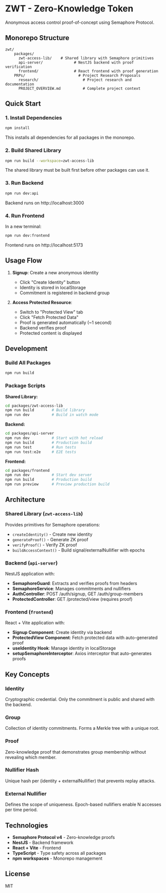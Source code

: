 # ZWT - Zero-Knowledge Token

Anonymous access control proof-of-concept using Semaphore Protocol.

## Monorepo Structure

```
zwt/
    packages/
      zwt-access-lib/    # Shared library with Semaphore primitives
      api-server/              # NestJS backend with proof verification
      frontend/                # React frontend with proof generation
    PRPs/                        # Project Research Proposals
      research/                    # Project research and documentation
      PROJECT_OVERVIEW.md          # Complete project context
```

## Quick Start

### 1. Install Dependencies

```bash
npm install
```

This installs all dependencies for all packages in the monorepo.

### 2. Build Shared Library

```bash
npm run build --workspace=zwt-access-lib
```

The shared library must be built first before other packages can use it.

### 3. Run Backend

```bash
npm run dev:api
```

Backend runs on http://localhost:3000

### 4. Run Frontend

In a new terminal:

```bash
npm run dev:frontend
```

Frontend runs on http://localhost:5173

## Usage Flow

1. **Signup**: Create a new anonymous identity
   - Click "Create Identity" button
   - Identity is stored in localStorage
   - Commitment is registered in backend group

2. **Access Protected Resource**:
   - Switch to "Protected View" tab
   - Click "Fetch Protected Data"
   - Proof is generated automatically (~1 second)
   - Backend verifies proof
   - Protected content is displayed

## Development

### Build All Packages

```bash
npm run build
```

### Package Scripts

**Shared Library:**
```bash
cd packages/zwt-access-lib
npm run build        # Build library
npm run dev          # Build in watch mode
```

**Backend:**
```bash
cd packages/api-server
npm run dev          # Start with hot reload
npm run build        # Production build
npm run test         # Run tests
npm run test:e2e     # E2E tests
```

**Frontend:**
```bash
cd packages/frontend
npm run dev          # Start dev server
npm run build        # Production build
npm run preview      # Preview production build
```

## Architecture

### Shared Library (`zwt-access-lib`)

Provides primitives for Semaphore operations:

- `createIdentity()` - Create new identity
- `generateProof()` - Generate ZK proof
- `verifyProof()` - Verify ZK proof
- `buildAccessContext()` - Build signal/externalNullifier with epochs

### Backend (`api-server`)

NestJS application with:

- **SemaphoreGuard**: Extracts and verifies proofs from headers
- **SemaphoreService**: Manages commitments and nullifiers
- **AuthController**: POST /auth/signup, GET /auth/group-members
- **ProtectedController**: GET /protected/view (requires proof)

### Frontend (`frontend`)

React + Vite application with:

- **Signup Component**: Create identity via backend
- **ProtectedView Component**: Fetch protected data with auto-generated proof
- **useIdentity Hook**: Manage identity in localStorage
- **setupSemaphoreInterceptor**: Axios interceptor that auto-generates proofs

## Key Concepts

### Identity
Cryptographic credential. Only the commitment is public and shared with the backend.

### Group
Collection of identity commitments. Forms a Merkle tree with a unique root.

### Proof
Zero-knowledge proof that demonstrates group membership without revealing which member.

### Nullifier Hash
Unique hash per (identity + externalNullifier) that prevents replay attacks.

### External Nullifier
Defines the scope of uniqueness. Epoch-based nullifiers enable N accesses per time period.

## Technologies

- **Semaphore Protocol v4** - Zero-knowledge proofs
- **NestJS** - Backend framework
- **React + Vite** - Frontend
- **TypeScript** - Type safety across all packages
- **npm workspaces** - Monorepo management

## License

MIT
